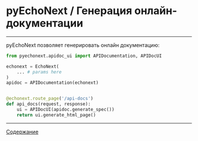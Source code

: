  # pyEchoNext / Генерация онлайн-документации

---

pyEchoNext позволяет генерировать онлайн документацию:

```python
from pyechonext.apidoc_ui import APIDocumentation, APIDocUI

echonext = EchoNext(
	... # params here
)
apidoc = APIDocumentation(echonext)


@echonext.route_page('/api-docs')
def api_docs(request, response):
	ui = APIDocUI(apidoc.generate_spec())
	return ui.generate_html_page()
```

---

[Содержание](./index.md)

